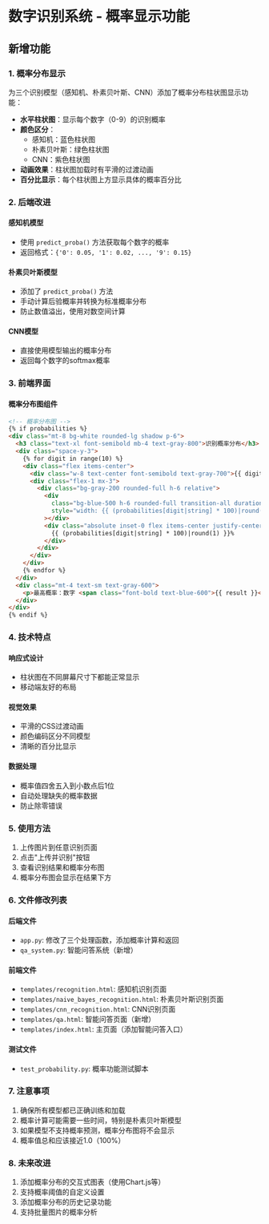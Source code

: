# 数字识别系统 - 概率显示功能

## 新增功能

### 1. 概率分布显示
为三个识别模型（感知机、朴素贝叶斯、CNN）添加了概率分布柱状图显示功能：

- **水平柱状图**：显示每个数字（0-9）的识别概率
- **颜色区分**：
  - 感知机：蓝色柱状图
  - 朴素贝叶斯：绿色柱状图  
  - CNN：紫色柱状图
- **动画效果**：柱状图加载时有平滑的过渡动画
- **百分比显示**：每个柱状图上方显示具体的概率百分比

### 2. 后端改进

#### 感知机模型
- 使用 `predict_proba()` 方法获取每个数字的概率
- 返回格式：`{'0': 0.05, '1': 0.02, ..., '9': 0.15}`

#### 朴素贝叶斯模型
- 添加了 `predict_proba()` 方法
- 手动计算后验概率并转换为标准概率分布
- 防止数值溢出，使用对数空间计算

#### CNN模型
- 直接使用模型输出的概率分布
- 返回每个数字的softmax概率

### 3. 前端界面

#### 概率分布图组件
```html
<!-- 概率分布图 -->
{% if probabilities %}
<div class="mt-8 bg-white rounded-lg shadow p-6">
  <h3 class="text-xl font-semibold mb-4 text-gray-800">识别概率分布</h3>
  <div class="space-y-3">
    {% for digit in range(10) %}
    <div class="flex items-center">
      <div class="w-8 text-center font-semibold text-gray-700">{{ digit }}</div>
      <div class="flex-1 mx-3">
        <div class="bg-gray-200 rounded-full h-6 relative">
          <div 
            class="bg-blue-500 h-6 rounded-full transition-all duration-500 ease-out"
            style="width: {{ (probabilities[digit|string] * 100)|round(1) }}%"
          ></div>
          <div class="absolute inset-0 flex items-center justify-center text-xs font-medium text-gray-700">
            {{ (probabilities[digit|string] * 100)|round(1) }}%
          </div>
        </div>
      </div>
    </div>
    {% endfor %}
  </div>
  <div class="mt-4 text-sm text-gray-600">
    <p>最高概率：数字 <span class="font-bold text-blue-600">{{ result }}</span> ({{ (probabilities[result|string] * 100)|round(1) }}%)</p>
  </div>
</div>
{% endif %}
```

### 4. 技术特点

#### 响应式设计
- 柱状图在不同屏幕尺寸下都能正常显示
- 移动端友好的布局

#### 视觉效果
- 平滑的CSS过渡动画
- 颜色编码区分不同模型
- 清晰的百分比显示

#### 数据处理
- 概率值四舍五入到小数点后1位
- 自动处理缺失的概率数据
- 防止除零错误

### 5. 使用方法

1. 上传图片到任意识别页面
2. 点击"上传并识别"按钮
3. 查看识别结果和概率分布图
4. 概率分布图会显示在结果下方

### 6. 文件修改列表

#### 后端文件
- `app.py`: 修改了三个处理函数，添加概率计算和返回
- `qa_system.py`: 智能问答系统（新增）

#### 前端文件
- `templates/recognition.html`: 感知机识别页面
- `templates/naive_bayes_recognition.html`: 朴素贝叶斯识别页面
- `templates/cnn_recognition.html`: CNN识别页面
- `templates/qa.html`: 智能问答页面（新增）
- `templates/index.html`: 主页面（添加智能问答入口）

#### 测试文件
- `test_probability.py`: 概率功能测试脚本

### 7. 注意事项

1. 确保所有模型都已正确训练和加载
2. 概率计算可能需要一些时间，特别是朴素贝叶斯模型
3. 如果模型不支持概率预测，概率分布图将不会显示
4. 概率值总和应该接近1.0（100%）

### 8. 未来改进

1. 添加概率分布的交互式图表（使用Chart.js等）
2. 支持概率阈值的自定义设置
3. 添加概率分布的历史记录功能
4. 支持批量图片的概率分析

